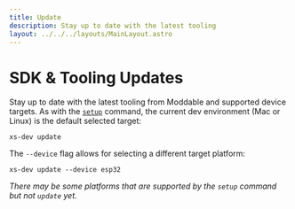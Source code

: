 ```yaml
---
title: Update
description: Stay up to date with the latest tooling
layout: ../../../layouts/MainLayout.astro
---
```


# SDK & Tooling Updates

Stay up to date with the latest tooling from Moddable and supported device targets. As with the [`setup`](./setup) command, the current dev environment (Mac or Linux) is the default selected target:

```
xs-dev update
```

The `--device` flag allows for selecting a different target platform:

```
xs-dev update --device esp32
```

_There may be some platforms that are supported by the `setup` command but not `update` yet._
